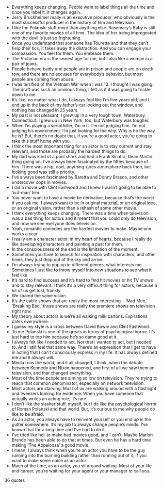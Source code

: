  - Everything keeps changing. People want to label things all the time and once you label it, it changes again.
 - Jerry Bruckheimer really is an executive producer, who obviously is the most successful producer in the history of film and television.
 - I like the Polanski stuff more than anything else. Rosemary’s Baby is still one of my favorite movies of all time. The idea of her being impregnated with the devil is just so frightening.
 - Once you understand that someone has Tourette and that they can’t help their tics, it takes away the distraction. And you can engage your compassion. You feel for them. You embrace them.
 - The Victorian era is the sexiest age for me, but I also like a woman in a pair of jeans.
 - People behave badly and people are in prison and people are on death row, and there are no excuses for everybody’s behavior, but most people are coming from abuse.
 - I was terrified of the Vietnam War when I was 13. I thought I was going. The draft was such an ominous thing, I felt as if it was going to trickle down to me.
 - It’s like, no matter what I do, I always feel like I’m five years old, and I end up in the back of my father’s car looking out the window, and nothing has changed in 25 years.
 - My past is not pleasant; I grew up in a very tough town, Waterbury, Connecticut. I grew up in New York, too, but Waterbury was tougher.
 - When I’m playing a serial killer, I’m in it. I’m not judging him. I’m not judging his environment. I’m just looking for the why. Why is he the way he is? But, there’s no doubt that, if you’re a good actor, you’re going to take this stuff home with you.
 - I think the most important thing for an actor is to stay current and stay relevant, and those are probably the hardest things to do.
 - My dad was kind of a pool shark and had a Frank Sinatra, Dean Martin thing going on. I’ve always been fascinated by the fifties because of him. There was a hip, cool, anything-goes atmosphere back then, but looking good was still a priority.
 - I’ve always been fascinated by Baretta and Donny Brasco, and other undercover cops in movies.
 - I did a movie with Clint Eastwood and I knew I wasn’t going to be able to ‘out-man’ him.
 - You never want to have a movie be derivative, because that’s the worst if you ask me. I always want to be in original material, or an original idea, or an original vision, rather than a rehash of some other movie.
 - I think everything keeps changing. There was a time when television was a bad thing for actors and it meant that you could only do television, and now we see everyone does television.
 - Yeah, romantic comedies are the hardest movies to make. Maybe one works a year.
 - I really am a character actor, in my heart of hearts, because I really do like developing characters and painting a past for them.
 - In the consciousness of the end is the limitation of the moment.
 - Sometimes you have to search for inspiration with characters, and other times, they just drop out of the sky and arrive.
 - I’m always trying to pop up in different genres, what interests me. Sometimes I just like to throw myself into new situations to see what it feel like.
 - It’s hard to find success and it’s hard to find hit movies or hit TV shows and to stay relevant. I think it’s a very difficult thing for actors, because a lot of us get lost, frankly.
 - We shared the same vision.
 - It’s the cable shows that are really the most interesting – ‘Mad Men,’ ‘Breaking Bad,’ those shows are really the premiere shows on television right now.
 - My theory about actors is we’re all walking milk cartons. Expirations dates everywhere.
 - I guess my style is a cross between David Bowie and Clint Eastwood.
 - To me Polanski is one of the greats in terms of psychological horror. It’s just hard to top him because he’s so damn good at it.
 - I always felt like I needed to act. Not that I wanted to act, but I needed to. And I still feel that same way. There’s an expression that I get to have in acting that I can’t consciously express in my life. It has always defined me and it always will.
 - Media runs the world, and it all changed, I think, when the debate between Kennedy and Nixon happened, and first of all we saw them on television, and that changed everything.
 - Most of the time people are aiming so low on television. They’re trying to reach that common denominator, especially on network television.
 - Most actors are starving. Most of us are walking around with a flashlight and tweezers looking for evidence. When you have someone that actually writes an acting role, it’s rare.
 - I don’t like the slasher stuff, myself, but I do like the psychological horror of Roman Polanski and that world. But, it’s curious to me why people do like to be afraid.
 - As an actor, you always have to reinvent yourself or you end up in the gutter somewhere. It’s my job to always change people’s minds. I’ve known that for a long time and I’ve had to do it.
 - I’ve tried like hell to make bad movies good, and I can’t. Maybe Marlon Brando has been able to do that at times. But even he has a hard time making ‘The Appaloosa’ a good movie.
 - I mean, I always think when you’re an actor you have to be the guy running into the burning building rather than running out of it, if you want to make some noise as an actor.
 - Much of the time, as an actor, you sit around waiting. Most of your life and career, you’re waiting for your agent or your manager to call you.

36 quotes